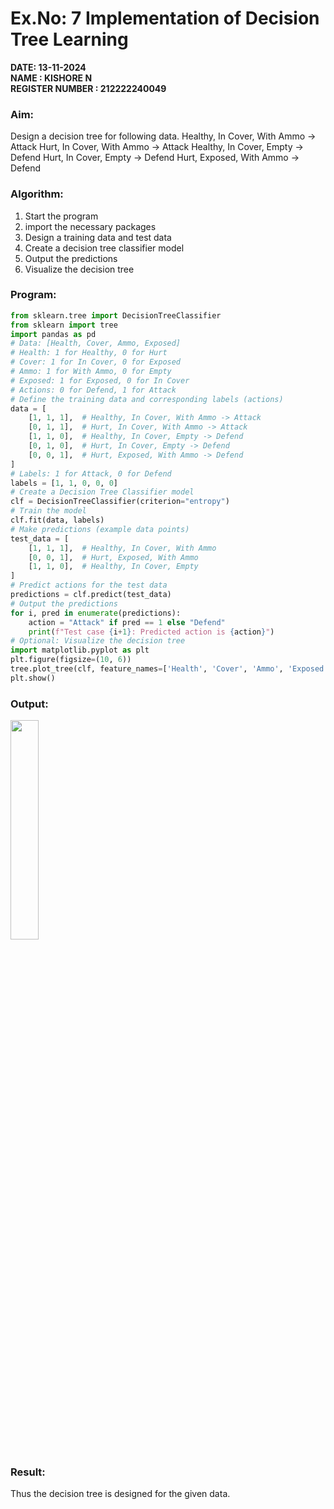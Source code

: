 # Ex.No: 7 Implementation of Decision Tree Learning

**DATE: 13-11-2024** <br>
**NAME : KISHORE N**<br>
**REGISTER NUMBER : 212222240049**

### Aim:
Design a decision tree for following data. 
Healthy, In Cover, With Ammo -> Attack
Hurt, In Cover, With Ammo -> Attack
Healthy, In Cover, Empty -> Defend
Hurt, In Cover, Empty -> Defend
Hurt, Exposed, With Ammo -> Defend

### Algorithm:

1. Start the program
2. import the necessary packages 
3. Design a training data and test data 
4. Create a decision tree classifier model
5. Output the predictions 
6. Visualize the decision tree
   
### Program:

```py
from sklearn.tree import DecisionTreeClassifier
from sklearn import tree
import pandas as pd
# Data: [Health, Cover, Ammo, Exposed]
# Health: 1 for Healthy, 0 for Hurt
# Cover: 1 for In Cover, 0 for Exposed
# Ammo: 1 for With Ammo, 0 for Empty
# Exposed: 1 for Exposed, 0 for In Cover
# Actions: 0 for Defend, 1 for Attack
# Define the training data and corresponding labels (actions)
data = [
    [1, 1, 1],  # Healthy, In Cover, With Ammo -> Attack
    [0, 1, 1],  # Hurt, In Cover, With Ammo -> Attack
    [1, 1, 0],  # Healthy, In Cover, Empty -> Defend
    [0, 1, 0],  # Hurt, In Cover, Empty -> Defend
    [0, 0, 1],  # Hurt, Exposed, With Ammo -> Defend
]
# Labels: 1 for Attack, 0 for Defend
labels = [1, 1, 0, 0, 0]
# Create a Decision Tree Classifier model
clf = DecisionTreeClassifier(criterion="entropy")
# Train the model
clf.fit(data, labels)
# Make predictions (example data points)
test_data = [
    [1, 1, 1],  # Healthy, In Cover, With Ammo
    [0, 0, 1],  # Hurt, Exposed, With Ammo
    [1, 1, 0],  # Healthy, In Cover, Empty
]
# Predict actions for the test data
predictions = clf.predict(test_data)
# Output the predictions
for i, pred in enumerate(predictions):
    action = "Attack" if pred == 1 else "Defend"
    print(f"Test case {i+1}: Predicted action is {action}")
# Optional: Visualize the decision tree
import matplotlib.pyplot as plt
plt.figure(figsize=(10, 6))
tree.plot_tree(clf, feature_names=['Health', 'Cover', 'Ammo', 'Exposed'], class_names=['Defend', 'Attack'], filled=True)
plt.show()
````
### Output:
<IMG SRC="https://github.com/user-attachments/assets/6eaeceef-62f3-4a17-af8d-d6f9a6288945" WIDTH=30%>

### Result:
Thus the decision tree is designed for the given data.
